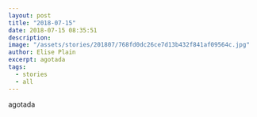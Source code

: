 ```yaml
---
layout: post
title: "2018-07-15"
date: 2018-07-15 08:35:51
description: 
image: "/assets/stories/201807/768fd0dc26ce7d13b432f841af09564c.jpg"
author: Elise Plain
excerpt: agotada
tags: 
  - stories
  - all
---
```


agotada
<p></p>

